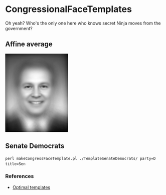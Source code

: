 CongressionalFaceTemplates
==========================

Oh yeah? Who's the only one here who knows secret Ninja moves from the government?

Affine average
--------------

![Affine averaged](https://github.com/ntustison/CongressionalFaceTemplates/blob/master/Figures/affineMean.png?raw=true "All congresspersons")

Senate Democrats
----------------
`perl makeCongressFaceTemplate.pl ./TemplateSenateDemocrats/ party=D title=Sen`


### References
* [Optimal templates](http://www.ncbi.nlm.nih.gov/pubmed/19818860)
